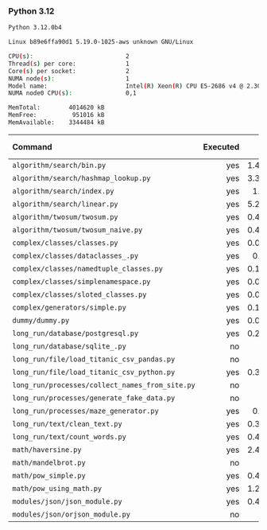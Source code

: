### **Python 3.12**

```bash
Python 3.12.0b4

Linux b89e6ffa90d1 5.19.0-1025-aws unknown GNU/Linux

CPU(s):                          2
Thread(s) per core:              1
Core(s) per socket:              2
NUMA node(s):                    1
Model name:                      Intel(R) Xeon(R) CPU E5-2686 v4 @ 2.30GHz
NUMA node0 CPU(s):               0,1

MemTotal:        4014620 kB
MemFree:          951016 kB
MemAvailable:    3344484 kB
```

| Command | Executed | Mean [s] | Stddev [s] | Median [s] | Min [s] | Max [s] | Memory [MB] |
|:---|---:|---:|---:|---:|---:|---:|---:|
| `algorithm/search/bin.py` | yes | 1.46309 | 0.07018 | 1.44847 | 1.41481 | 1.65131 | 33.44492 |
| `algorithm/search/hashmap_lookup.py` | yes | 3.33769 | 1.75224 | 3.87262 | 1.41971 | 5.02458 | 34.06914 |
| `algorithm/search/index.py` | yes | 1.4779 | 0.01515 | 1.48378 | 1.4492 | 1.4919 | 32.76172 |
| `algorithm/search/linear.py` | yes | 5.23375 | 0.11966 | 5.21283 | 5.09559 | 5.48381 | 32.86133 |
| `algorithm/twosum/twosum.py` | yes | 0.47395 | 0.01992 | 0.47105 | 0.44855 | 0.52014 | 26.10273 |
| `algorithm/twosum/twosum_naive.py` | yes | 0.47702 | 0.02098 | 0.47724 | 0.45304 | 0.51942 | 25.93867 |
| `complex/classes/classes.py` | yes | 0.03168 | 0.00054 | 0.03153 | 0.03114 | 0.03309 | 26.85703 |
| `complex/classes/dataclasses_.py` | yes | 0.7286 | 0.02459 | 0.72552 | 0.6948 | 0.77662 | 27.11602 |
| `complex/classes/namedtuple_classes.py` | yes | 0.15007 | 0.00186 | 0.14994 | 0.14747 | 0.15306 | 26.15117 |
| `complex/classes/simplenamespace.py` | yes | 0.04152 | 0.00045 | 0.04176 | 0.04082 | 0.04201 | 27.97617 |
| `complex/classes/sloted_classes.py` | yes | 0.03702 | 0.00631 | 0.03411 | 0.03186 | 0.04805 | 26.84062 |
| `complex/generators/simple.py` | yes | 0.19894 | 0.0147 | 0.1992 | 0.17421 | 0.22809 | 27.96875 |
| `dummy/dummy.py` | yes | 0.07217 | 0.0106 | 0.06668 | 0.06073 | 0.08944 | 25.76289 |
| `long_run/database/postgresql.py` | yes | 0.27175 | 0.00592 | 0.27046 | 0.26369 | 0.28287 | 30.57539 |
| `long_run/database/sqlite_.py` | no | -1 | -1 | -1 | -1 | -1 | -1 |
| `long_run/file/load_titanic_csv_pandas.py` | no | -1 | -1 | -1 | -1 | -1 | -1 |
| `long_run/file/load_titanic_csv_python.py` | yes | 0.37257 | 0.0176 | 0.37361 | 0.34922 | 0.40869 | 25.51992 |
| `long_run/processes/collect_names_from_site.py` | no | -1 | -1 | -1 | -1 | -1 | -1 |
| `long_run/processes/generate_fake_data.py` | no | -1 | -1 | -1 | -1 | -1 | -1 |
| `long_run/processes/maze_generator.py` | yes | 0.1566 | 0.01377 | 0.15671 | 0.14029 | 0.18498 | 26.48164 |
| `long_run/text/clean_text.py` | yes | 0.30572 | 0.00655 | 0.30321 | 0.30037 | 0.31987 | 26.10273 |
| `long_run/text/count_words.py` | yes | 0.42736 | 0.02165 | 0.42468 | 0.39955 | 0.47269 | 26.13594 |
| `math/haversine.py` | yes | 2.43176 | 0.02172 | 2.42645 | 2.4065 | 2.46551 | 25.49883 |
| `math/mandelbrot.py` | no | -1 | -1 | -1 | -1 | -1 | -1 |
| `math/pow_simple.py` | yes | 0.40173 | 0.00268 | 0.40135 | 0.39899 | 0.40851 | 25.20898 |
| `math/pow_using_math.py` | yes | 1.28125 | 0.02012 | 1.27212 | 1.27062 | 1.32729 | 25.73828 |
| `modules/json/json_module.py` | yes | 0.49368 | 0.01203 | 0.49133 | 0.47304 | 0.51707 | 26.86016 |
| `modules/json/orjson_module.py` | no | -1 | -1 | -1 | -1 | -1 | -1 |
